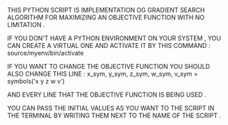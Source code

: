THIS PYTHON SCRIPT IS IMPLEMENTATION OG GRADIENT SEARCH ALGORITHM FOR MAXIMIZING AN OBJECTIVE FUNCTION WITH NO LIMITATION .

IF YOU DON'T HAVE A PYTHON ENVIRONMENT ON YOUR SYSTEM , YOU CAN CREATE A VIRTUAL ONE AND ACTIVATE IT BY THIS COMMAND : source/myenv/bin/activate

IF YOU WANT TO CHANGE THE OBJECTIVE FUNCTION YOU SHOULD ALSO CHANGE THIS LINE : 
x_sym, y_sym, z_sym, w_sym, v_sym = symbols('x y z w v')

AND EVERY LINE THAT THE OBJECTIVE FUNCTION IS BEING USED . 

YOU CAN PASS THE INITIAL VALUES AS YOU WANT TO THE SCRIPT IN THE TERMINAL BY WRITING THEM NEXT TO THE NAME OF THE SCRIPT .